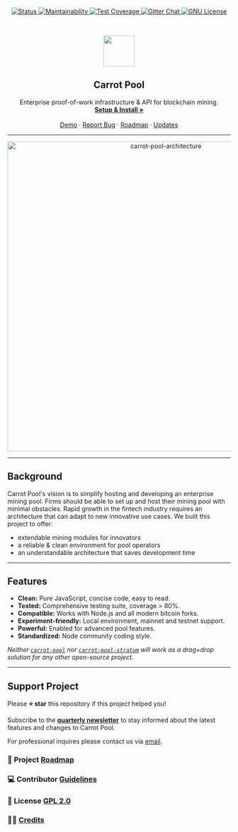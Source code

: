 <!-- PROJECT SHIELDS -->

<div align="center" style="margin:15px 0">
	<a href="https://github.com/hashrabbit/carrot-pool">
		<img alt="Status" src="https://img.shields.io/badge/Status-preview-white?style=flat-square&logo=Github" />
	</a>
	<a href="https://codeclimate.com/repos/60f64aa8f2379501770010cb/maintainability">
		<img alt="Maintainability" src="https://img.shields.io/codeclimate/maintainability/hashrabbit/carrot-pool?style=flat-square&logo=CodeClimate" />
	</a>
	<a href="https://codeclimate.com/repos/60f64aa8f2379501770010cb/test_coverage">
		<img alt="Test Coverage" src="https://img.shields.io/codeclimate/coverage/hashrabbit/carrot-pool?style=flat-square&logo=CodeClimate" />
	</a>
	<a href="https://gitter.im/hashrabbit/carrot-pool">
		<img alt="Gitter Chat" src="https://img.shields.io/badge/Gitter-chat-f3015e?style=flat-square&logo=Gitter" />
	</a>
	<a href="https://github.com/hashrabbit/carrot-pool/blob/main/LICENSE">
		<img alt="GNU License" src="https://img.shields.io/badge/License-GPL_2.0-informational?style=flat-square&logo=GNU" />
	</a>
</div>

<!-- PROJECT TL;DR -->
<br />
<p align="center" style="padding:0px 0">
    <a href="https://hashrabbit.com">
			<img src="https://i.imgur.com/Z3PyLwQ.png" height="70"></img>
		</a>
</p>

<h2 align="center">Carrot Pool</h2>

  <p align="center">
		Enterprise proof-of-work infrastructure & API for blockchain mining.
    <br />
		<!-- setup & usage documentation -->
    <a href="https://github.com/hashrabbit/carrot-pool/tree/main/INSTALL.md"><strong>Setup & Install »</strong></a>
    <br />
    <br />
    <a href="#">Demo</a>
    ·
    <a href="https://github.com/hashrabbit/carrot-pool/issues/new">Report Bug</a>
    ·
    <a href="https://github.com/hashrabbit/carrot-pool/tree/main/docs/roadmap">Roadmap</a>
    ·
    <a href="https://carrotpool.com/blog">Updates</a>
  </p>
</p>

---

<div align="center">
	<img src="https://i.imgur.com/9bWKFOe.png" alt="carrot-pool-architecture" width="700"/>
</div>

---

## Background [](#)

Carrot Pool's vision is to simplify hosting and developing an enterprise mining pool. Firms should be able to set up and host their mining pool with minimal obstacles. Rapid growth in the fintech industry requires an architecture that can adapt to new innovative use cases. We built this project to offer:
- extendable mining modules for innovators
- a reliable & clean environment for pool operators
- an understandable architecture that saves development time

---

## Features [](#)

- **Clean:** Pure JavaScript, concise code, easy to read.
- **Tested:** Comprehensive testing suite, coverage > 80%.
- **Compatible:** Works with Node.js and all modern bitcoin forks.
- **Experiment-friendly:** Local environment, mainnet and testnet support.
- **Powerful:** Enabled for advanced pool features.
- **Standardized:** Node community coding style.

_Neither [`carrot-pool`](https://github.com/hashrabbit/carrot-pool) nor [`carrot-pool-stratum`](https://github.com/hashrabbit/carrot-pool-stratum) will work as a drag+drop solution for any other open-source project._

---

## Support Project [](#)
Please **⭐️ star** this repository if this project helped you!

Subscribe to the **[quarterly newsletter](#)** to stay informed about the latest features and changes to Carrot Pool.

For professional inquires please contact us via [email](#).
### 📍 Project [Roadmap](#)
### 💻 Contributor [Guidelines](https://github.com/hashrabbit/carrot-pool/blob/main/CODE_OF_CONDUCT.md)
### 📝 License [GPL 2.0](http://www.gnu.org/licenses/gpl-2.0.html)
### 👨‍💻 [Credits](#)

